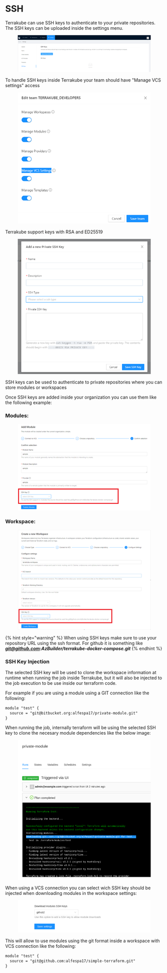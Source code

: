 # SSH

Terrakube can use SSH keys to authenticate to your private repositories. The SSH keys can be uploaded inside the settings menu.

<figure><img src="../../.gitbook/assets/image (163).png" alt=""><figcaption></figcaption></figure>

To handle SSH keys inside Terrakube your team should have "Manage VCS settings" access

<figure><img src="../../.gitbook/assets/image (159).png" alt=""><figcaption></figcaption></figure>

Terrakube support keys with RSA and ED25519

<figure><img src="../../.gitbook/assets/image (93).png" alt=""><figcaption></figcaption></figure>

SSH keys can be used to authenticate to private repositories where you can store modules or workspaces

Once SSH keys are added inside your organization you can use them like the following example:

### Modules:

<figure><img src="../../.gitbook/assets/image (243).png" alt=""><figcaption></figcaption></figure>

### Workspace:

<figure><img src="../../.gitbook/assets/image (148).png" alt=""><figcaption></figcaption></figure>

{% hint style="warning" %}
When using SSH keys make sure to use your repository URL using the ssh format. For github it is something like [_**git@github.com**_](mailto:git@github.com)_**:AzBuilder/terrakube-docker-compose.git**_
{% endhint %}

### SSH Key Injection

The selected SSH key will be used to clone the workspace information at runtime when running the job inside Terrakube, but it will also be injected to the job execution to be use inside our terraform code.&#x20;

For example if you are using a module using a GIT connection like the following:

```
module "test" {
  source = "git@bitbucket.org:alfespa17/private-module.git"
}
```

When running the job, internally terraform will be using the selected SSH key to clone the necesary module dependencies like the below image:

<figure><img src="../../.gitbook/assets/image (139).png" alt=""><figcaption></figcaption></figure>

When using a VCS connection you can select wich SSH key should be injected when downloading modules in the workspace settings:

<figure><img src="../../.gitbook/assets/image (1) (1).png" alt=""><figcaption></figcaption></figure>

This will allow to use modules using the git format inside a workspace with VCS connection like the following:

```
module "test" {
  source = "git@github.com:alfespa17/simple-terraform.git"
}
```
